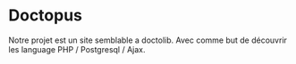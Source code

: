 # Doctopus

Notre projet est un site semblable a doctolib. Avec comme but de découvrir les language PHP / Postgresql / Ajax. 